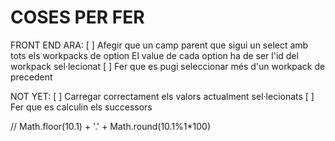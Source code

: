 COSES PER FER
============

FRONT END ARA:
[ ] Afegir que un camp parent que sigui un select amb tots els workpacks de option
    El value de cada option ha de ser l'id del workpack sel·lecionat
[ ] Fer que es pugi seleccionar més d'un workpack de precedent

NOT YET:
[ ] Carregar correctament els valors actualment sel·lecionats
[ ] Fer que es calculin els successors

// Math.floor(10.1) + '.' + Math.round(10.1%1*100)